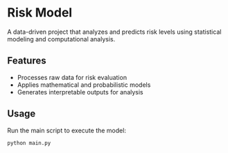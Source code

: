 # Risk Model

A data-driven project that analyzes and predicts risk levels using statistical modeling and computational analysis.

## Features
- Processes raw data for risk evaluation  
- Applies mathematical and probabilistic models  
- Generates interpretable outputs for analysis

## Usage
Run the main script to execute the model:
```bash
python main.py
